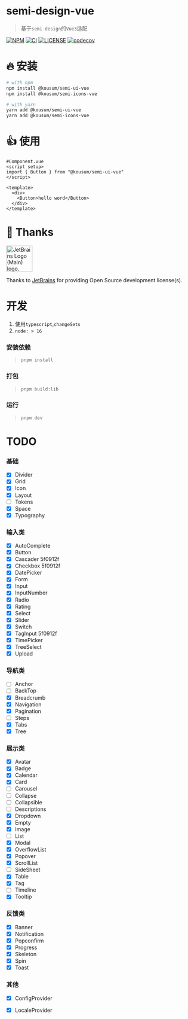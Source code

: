 # semi-design-vue

> 基于`semi-design`的`Vue3`适配

[![NPM][npm-badge]][npm-url] [![CI][ci-badge]][ci-url] [![LICENSE][license-badge]][license-url] [![codecov](https://codecov.io/gh/rashagu/semi-design-vue/branch/master/graph/badge.svg?token=MOL39F8RO4)](https://codecov.io/gh/rashagu/semi-design-vue)


[npm-badge]: https://img.shields.io/npm/v/@kousum/semi-ui-vue.svg
[npm-url]: https://www.npmjs.com/package/@kousum/semi-ui-vue

[license-badge]: https://img.shields.io/npm/l/@kousum/semi-ui-vue
[license-url]: https://github.com/rashagu/semi-design-vue/blob/dev/LICENSE

[ci-badge]: https://github.com/rashagu/semi-design-vue/workflows/test/badge.svg?branch=master&event=push
[ci-url]: https://github.com/rashagu/semi-design-vue/actions?query=branch%3Adev+event%3Apush



# 🔥 安装

```sh
# with npm
npm install @kousum/semi-ui-vue
npm install @kousum/semi-icons-vue

# with yarn
yarn add @kousum/semi-ui-vue
yarn add @kousum/semi-icons-vue

```

# 👍 使用

```vue
#Component.vue
<script setup>
import { Button } from "@kousum/semi-ui-vue"
</script>

<template>
  <div>
    <Button>hello word</Button>
  </div>
</template>
```


# 💖 Thanks

<div>
<a href="https://jb.gg/OpenSourceSupport" style="color:inherit"><img style="width: 70px;" src="https://resources.jetbrains.com/storage/products/company/brand/logos/jb_beam.svg" alt="JetBrains Logo (Main) logo."></a>
</div>

Thanks to [JetBrains](https://jb.gg/OpenSourceSupport) for providing Open Source development license(s).



# 开发
1. 使用`typescript`,`changeSets`
2. `node: > 16`


### 安装依赖
> `pnpm install`

### 打包
> `pnpm build:lib`

### 运行
> `pnpm dev`



# TODO

### 基础

- [x] Divider
- [x] Grid
- [x] Icon
- [x] Layout
- [ ] Tokens
- [x] Space
- [x] Typography

### 输入类

- [x] AutoComplete
- [x] Button
- [x] Cascader 5f0912f
- [x] Checkbox 5f0912f
- [x] DatePicker
- [x] Form
- [x] Input
- [x] InputNumber
- [x] Radio
- [x] Rating
- [x] Select
- [x] Slider
- [x] Switch
- [x] TagInput 5f0912f
- [x] TimePicker
- [x] TreeSelect
- [x] Upload

### 导航类

- [ ] Anchor
- [ ] BackTop
- [x] Breadcrumb
- [x] Navigation
- [x] Pagination
- [ ] Steps
- [x] Tabs
- [x] Tree

### 展示类

- [x] Avatar
- [x] Badge
- [x] Calendar
- [x] Card
- [ ] Carousel
- [ ] Collapse
- [ ] Collapsible
- [ ] Descriptions
- [x] Dropdown
- [x] Empty
- [x] Image
- [ ] List
- [x] Modal
- [x] OverflowList
- [x] Popover
- [x] ScrollList
- [ ] SideSheet
- [x] Table
- [x] Tag
- [ ] Timeline
- [x] Tooltip

### 反馈类

- [x] Banner
- [x] Notification
- [x] Popconfirm
- [x] Progress
- [x] Skeleton
- [x] Spin
- [x] Toast

### 其他

- [x] ConfigProvider
- [x] LocaleProvider



